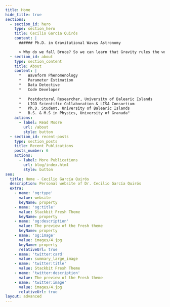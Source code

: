 ```yaml
---
title: Home
hide_title: true
sections:
  - section_id: hero
    type: section_hero
    title: Cecilio García Quirós
    content: |
      ###### Ph.D. in Gravitational Waves Astronomy

      > Why do we fall Bruce? So we can learn that Gravity rules the world
  - section_id: about
    type: section_content
    title: About
    content: |
      *   Waveform Phenomenology
      *   Parameter Estimation
      *   Data Detective    
      *   Code Developer  
          
      *   Postdoctoral Researcher, University of Balearic Islands
      *   LIGO Scientific Collaboration & LISA Consortium
      *   Ph.D. Student, University of Balearic Islands
      *   B.S. & M.S in Physics, University of Granada"
    actions:
      - label: Read Moore
        url: /about
        style: button
  - section_id: recent-posts
    type: section_posts
    title: Recent Publications
    posts_number: 6
    actions:
      - label: More Publications
        url: blog/index.html
        style: button
seo:
  title: Home - Cecilio García Quirós
  description: Personal website of Dr. Cecilio García Quirós
  extra:
    - name: 'og:type'
      value: website
      keyName: property
    - name: 'og:title'
      value: Stackbit Fresh Theme
      keyName: property
    - name: 'og:description'
      value: The preview of the Fresh theme
      keyName: property
    - name: 'og:image'
      value: images/4.jpg
      keyName: property
      relativeUrl: true
    - name: 'twitter:card'
      value: summary_large_image
    - name: 'twitter:title'
      value: Stackbit Fresh Theme
    - name: 'twitter:description'
      value: The preview of the Fresh theme
    - name: 'twitter:image'
      value: images/4.jpg
      relativeUrl: true
layout: advanced
---
```

